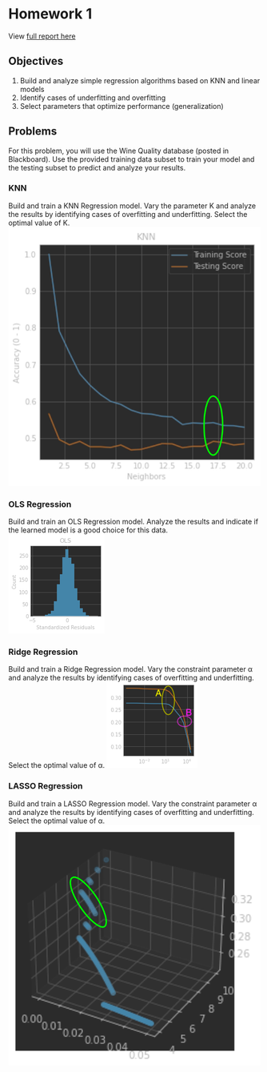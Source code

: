 # Homework 1
View [full report here](https://docs.google.com/document/d/e/2PACX-1vRPLcbM_kDK7o3PvQ2M1-cOmR1ovc0Z67xa5wLvC35dKevEwZUmGsUqvJXKSa8gMcQm4yRJ5jsicmUA/pub)

## Objectives
1. Build and analyze simple regression algorithms based on KNN and linear models
2. Identify cases of underfitting and overfitting
3. Select parameters that optimize performance (generalization)

## Problems
For this problem, you will use the Wine Quality database (posted in Blackboard). Use the provided training data subset to train your model and the testing subset to predict and analyze your results.

### KNN
Build and train a KNN Regression model. Vary the parameter K and analyze the results by identifying cases of overfitting and underfitting. Select the optimal value of K. 
![](graphics/graphic_knn.png)

### OLS Regression
Build and train an OLS Regression model. Analyze the results and indicate if the learned model is a good choice for this data. 
![](graphics/graphic_ols.png)

### Ridge Regression
Build and train a Ridge Regression model. Vary the constraint parameter α and analyze the results by identifying cases of overfitting and underfitting. Select the optimal value of α.
![](graphics/graphic_ridge.png)

### LASSO Regression
Build and train a LASSO Regression model. Vary the constraint parameter α and analyze the results by identifying cases of overfitting and underfitting. Select the optimal value of α.
![](graphics/graphic_lasso.png)